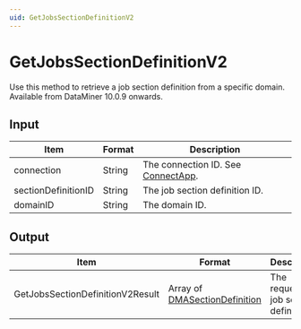 ```yaml
---
uid: GetJobsSectionDefinitionV2
---
```


# GetJobsSectionDefinitionV2

Use this method to retrieve a job section definition from a specific domain. Available from DataMiner 10.0.9 onwards.

## Input

| Item                | Format | Description                                          |
|---------------------|--------|------------------------------------------------------|
| connection          | String | The connection ID. See [ConnectApp](xref:ConnectApp). |
| sectionDefinitionID | String | The job section definition ID.                       |
| domainID            | String | The domain ID.                                       |

## Output

| Item                              | Format                                                                                                        | Description                           |
|-----------------------------------|---------------------------------------------------------------------------------------------------------------|---------------------------------------|
| GetJobsSectionDefinitionV2Result | Array of [DMASectionDefinition](xref:DMASectionDefinition) | The requested job section definition. |
